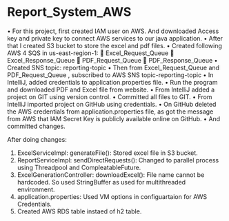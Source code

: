 # Report_System_AWS
•	For this project, first created IAM user on AWS. And downloaded Access key and private key to connect AWS services to our java application.
•	After that I created S3 bucket to store the excel and pdf files.
•	Created following AWS 4 SQS in us-east-region-1:
	Excel_Request_Queue
	Excel_Response_Queue
	PDF_Request_Queue
	PDF_Response_Queue
•	Created SNS topic: reporting-topic
•	Then from Excel_Request_Queue and PDF_Request_Queue , subscribed to AWS SNS topic-reporting-topic
•	In IntelliJ, added credentials to application.properties file.
•	Run the program and downloaded PDF and Excel file from website.
•	From IntelliJ added a project on GIT using version control.
•	Committed all files to GIT.
•	From IntelliJ imported project on GitHub using credentials.
•	On GitHub deleted the AWS credentials from application.properties file, as got the message from AWS that IAM Secret Key is publicly available online on GitHub.
•	And committed changes.

After doing changes:
1. ExcelServiceImpl: generateFile(): 
    Stored excel file in S3 bucket.
2. ReportServiceImpl: sendDirectRequests():
    Changed to parallel process using Threadpool and CompleatableFuture.
3. ExcelGenerationController: downloadExcel():
    File name cannot be hardcoded. So used StringBuffer as used for multithreaded environment.
4. application.properties:
    Used VM options in configuartaion for AWS Credentials.
5. Created AWS RDS table instaed of h2 table.
    
